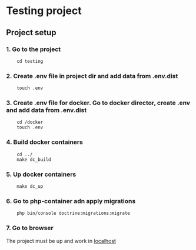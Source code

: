 # Testing project

## Project setup

### 1. Go to the project
```
    cd testing
```
### 2. Create .env file in project dir and add data from .env.dist
```
    touch .env
```
### 3. Create .env file for docker. Go to docker director, create .env and add data from .env.dist
```
    cd /docker
    touch .env
```
### 4. Build docker containers
```
    cd ../
    make dc_build
```
### 5. Up docker containers
```
    make dc_up
```
### 6. Go to php-container adn apply migrations
```
    php bin/console doctrine:migrations:migrate
```
### 7. Go to browser
The project must be up and work in [localhost](http://127.0.0.1/)